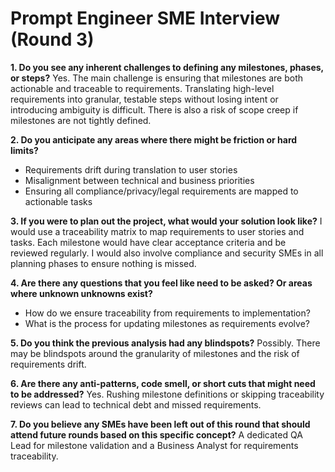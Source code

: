 # Prompt Engineer SME Interview (Round 3)

**1. Do you see any inherent challenges to defining any milestones, phases, or steps?**
Yes. The main challenge is ensuring that milestones are both actionable and traceable to requirements. Translating high-level requirements into granular, testable steps without losing intent or introducing ambiguity is difficult. There is also a risk of scope creep if milestones are not tightly defined.

**2. Do you anticipate any areas where there might be friction or hard limits?**
- Requirements drift during translation to user stories
- Misalignment between technical and business priorities
- Ensuring all compliance/privacy/legal requirements are mapped to actionable tasks

**3. If you were to plan out the project, what would your solution look like?**
I would use a traceability matrix to map requirements to user stories and tasks. Each milestone would have clear acceptance criteria and be reviewed regularly. I would also involve compliance and security SMEs in all planning phases to ensure nothing is missed.

**4. Are there any questions that you feel like need to be asked? Or areas where unknown unknowns exist?**
- How do we ensure traceability from requirements to implementation?
- What is the process for updating milestones as requirements evolve?

**5. Do you think the previous analysis had any blindspots?**
Possibly. There may be blindspots around the granularity of milestones and the risk of requirements drift.

**6. Are there any anti-patterns, code smell, or short cuts that might need to be addressed?**
Yes. Rushing milestone definitions or skipping traceability reviews can lead to technical debt and missed requirements.

**7. Do you believe any SMEs have been left out of this round that should attend future rounds based on this specific concept?**
A dedicated QA Lead for milestone validation and a Business Analyst for requirements traceability. 